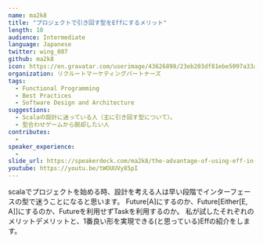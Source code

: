 ```yaml
---
name: ma2k8
title: "プロジェクトで引き回す型をEffにするメリット"
length: 10
audience: Intermediate
language: Japanese
twitter: wing_007
github: ma2k8
icon: https://en.gravatar.com/userimage/43626898/23eb203df81ebe5097a33a3133c65df0.jpeg
organization: リクルートマーケティングパートナーズ
tags:
  - Functional Programming
  - Best Practices
  - Software Design and Architecture
suggestions:
  - Scalaの設計に迷っている人（主に引き回す型について）。
  - 型合わせゲームから脱却したい人
contributes:
  - 
speaker_experience:
  - 
slide_url: https://speakerdeck.com/ma2k8/the-advantage-of-using-eff-in-scala-project
youtube: https://youtu.be/tWOUUVy85pI
---
```

scalaでプロジェクトを始める時、設計を考える人は早い段階でインターフェースの型で迷うことになると思います。
Future[A]にするのか、Future[Either[E, A]]にするのか、Futureを利用せずTaskを利用するのか。
私が試したそれぞれのメリットデメリットと、1番良い形を実現できる(と思っている)Effの紹介をします。


